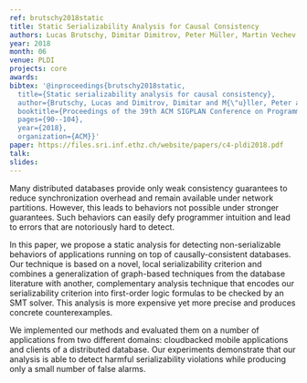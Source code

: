 ```yaml
---
ref: brutschy2018static
title: Static Serializability Analysis for Causal Consistency
authors: Lucas Brutschy, Dimitar Dimitrov, Peter Müller, Martin Vechev
year: 2018
month: 06
venue: PLDI
projects: core
awards:
bibtex: '@inproceedings{brutschy2018static,
  title={Static serializability analysis for causal consistency},
  author={Brutschy, Lucas and Dimitrov, Dimitar and M{\"u}ller, Peter and Vechev, Martin},
  booktitle={Proceedings of the 39th ACM SIGPLAN Conference on Programming Language Design and Implementation},
  pages={90--104},
  year={2018},
  organization={ACM}}'
paper: https://files.sri.inf.ethz.ch/website/papers/c4-pldi2018.pdf
talk: 
slides: 
---
```


Many distributed databases provide only weak consistency guarantees to reduce synchronization overhead and remain available under network partitions. However, this leads to behaviors not possible under stronger guarantees. Such behaviors can easily defy programmer intuition and lead to errors that are notoriously hard to detect.

In this paper, we propose a static analysis for detecting non-serializable behaviors of applications running on top of causally-consistent databases. Our technique is based on a novel, local serializability criterion and combines a generalization of graph-based techniques from the database literature with another, complementary analysis technique that encodes our serializability criterion into first-order logic formulas to be checked by an SMT solver. This analysis is more expensive yet more precise and produces concrete counterexamples.

We implemented our methods and evaluated them on a number of applications from two different domains: cloudbacked mobile applications and clients of a distributed database. Our experiments demonstrate that our analysis is able to detect harmful serializability violations while producing only a small number of false alarms.
